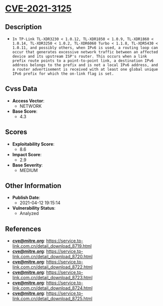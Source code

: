 
# [CVE-2021-3125](https://service.tp-link.com.cn/detail_download_8719.html)

## Description

- `In TP-Link TL-XDR3230 < 1.0.12, TL-XDR1850 < 1.0.9, TL-XDR1860 < 1.0.14, TL-XDR3250 < 1.0.2, TL-XDR6060 Turbo < 1.1.8, TL-XDR5430 < 1.0.11, and possibly others, when IPv6 is used, a routing loop can occur that generates excessive network traffic between an affected device and its upstream ISP's router. This occurs when a link prefix route points to a point-to-point link, a destination IPv6 address belongs to the prefix and is not a local IPv6 address, and a router advertisement is received with at least one global unique IPv6 prefix for which the on-link flag is set.`

## Cvss Data

- **Access Vector**:
  - NETWORK
- **Base Score**:
  - 4.3

## Scores

- **Exploitability Score**:
  - 8.6
- **Impact Score**:
  - 2.9
- **Base Severity**:
  - MEDIUM

## Other Information

- **Publish Date**:
  - 2021-04-12 19:15:14
- **Vulnerability Status**:
  - Analyzed

## References

- **cve@mitre.org**: https://service.tp-link.com.cn/detail_download_8719.html
- **cve@mitre.org**: https://service.tp-link.com.cn/detail_download_8720.html
- **cve@mitre.org**: https://service.tp-link.com.cn/detail_download_8722.html
- **cve@mitre.org**: https://service.tp-link.com.cn/detail_download_8723.html
- **cve@mitre.org**: https://service.tp-link.com.cn/detail_download_8724.html
- **cve@mitre.org**: https://service.tp-link.com.cn/detail_download_8725.html
